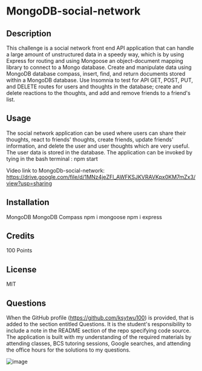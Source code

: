 # MongoDB-social-network

## Description

This challenge is a social network front end API application that can handle a large amount of unstructured data in a speedy way, which is by using Express for routing and using Mongoose
an object-document mapping library to connect to a Mongo database. Create and manipulate data using MongoDB database compass, insert, find, and return documents stored within a MongoDB
database. Use Insomnia to test for API GET, POST, PUT, and DELETE routes for users and thoughts in the database; create and delete reactions to the thoughts, and add and remove friends 
to a friend's list.

## Usage

The social network application can be used where users can share their thoughts, react to friends' thoughts, create friends, update friends' information, and delete the user and user 
thoughts which are very useful. The user data is stored in the database. The application can be invoked by tying in the bash terminal : npm start 

Video link to MongoDb-social-network:
https://drive.google.com/file/d/1MNz4jeZFl_AWFKSJKVRAVKpx0KM7mZx3/view?usp=sharing

## Installation

MongoDB 
MongoDB Compass 
npm i mongoose 
npm i express

## Credits

100 Points

## License

MIT

## Questions

When the GitHub profile (https://github.com/ksytwu100) is provided, that is added to the section entitled Questions.
It is the student's responsibility to include a note in the README section of the repo specifying code source. The application is built with my understanding of the required materials
by attending classes, BCS tutoring sessions, Google searches, and attending the office hours for the solutions to my questions. 

![image](https://github.com/user-attachments/assets/827b2970-9616-4526-998b-98e4b0620a15)
